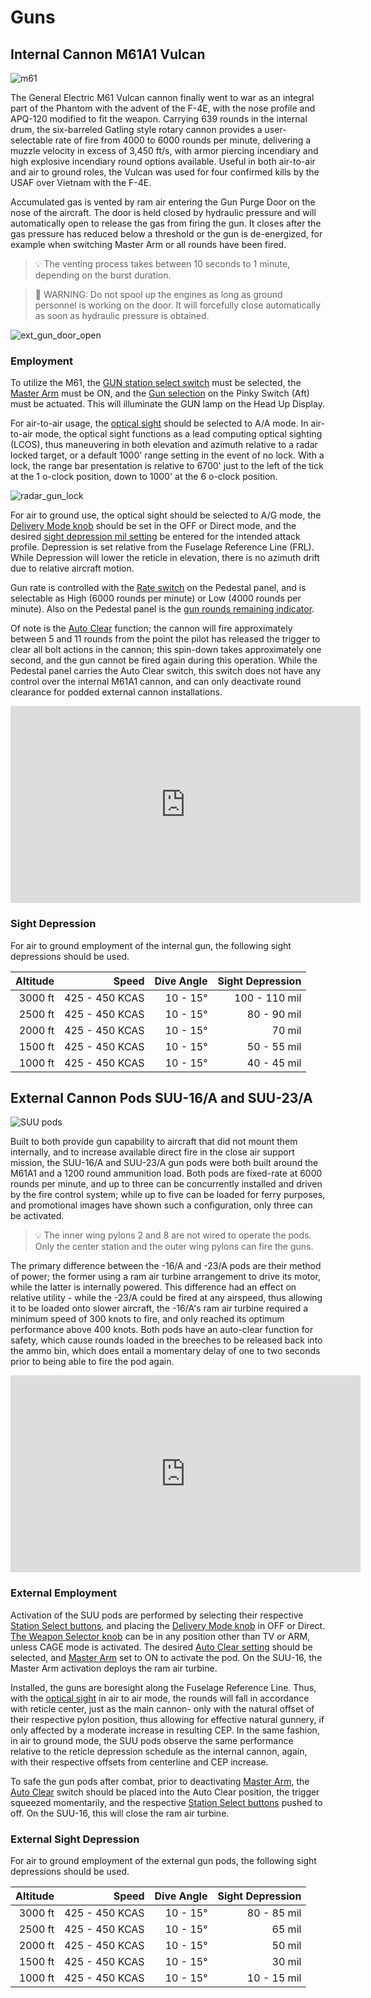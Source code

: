 # Guns

## Internal Cannon M61A1 Vulcan

![m61](../img/m61.jpg)

The General Electric M61 Vulcan cannon finally went to war as an integral part
of the Phantom with the advent of the F-4E, with the nose profile and APQ-120
modified to fit the weapon. Carrying 639 rounds in the internal drum, the
six-barreled Gatling style rotary cannon provides a user-selectable rate of fire
from 4000 to 6000 rounds per minute, delivering a muzzle velocity in excess of
3,450 ft/s, with armor piercing incendiary and high explosive incendiary round
options available. Useful in both air-to-air and air to ground roles, the Vulcan
was used for four confirmed kills by the USAF over Vietnam with the F-4E.

Accumulated gas is vented by ram air entering the Gun Purge Door on the nose of
the aircraft. The door is held closed by hydraulic pressure and will
automatically open to release the gas from firing the gun. It closes after the
gas pressure has reduced below a threshold or the gun is de-energized, for
example when switching Master Arm or all rounds have been fired.

> 💡 The venting process takes between 10 seconds to 1 minute, depending on the
> burst duration.

> 🔴 WARNING: Do not spool up the engines as long as ground personnel is working
> on the door. It will forcefully close automatically as soon as hydraulic
> pressure is obtained.

![ext_gun_door_open](../img/ext_gun_door_open.jpg)

### Employment

To utilize the M61, the
[GUN station select switch](../cockpit/pilot/weapon_management.md#station-select-buttons)
must be selected, the
[Master Arm](../cockpit/pilot/weapon_management.md#master-arm-switch) must be
ON, and the
[Gun selection](../cockpit/pilot/weapon_management.md#head-up-display-indicators)
on the Pinky Switch (Aft) must be actuated. This will illuminate the GUN lamp on
the Head Up Display.

For air-to-air usage, the
[optical sight](../cockpit/pilot/dscg_controls.md#sight-mode-knob) should be
selected to A/A mode. In air-to-air mode, the optical sight functions as a lead
computing optical sighting (LCOS), thus maneuvering in both elevation and
azimuth relative to a radar locked target, or a default 1000' range setting in
the event of no lock. With a lock, the range bar presentation is relative to
6700' just to the left of the tick at the 1 o-clock position, down to 1000' at
the 6 o-clock position.

![radar_gun_lock](../img/radar_gun_lock.jpg)

For air to ground use, the optical sight should be selected to A/G mode, the
[Delivery Mode knob](../cockpit/pilot/weapon_management.md#delivery-mode-knob)
should be set in the OFF or Direct mode, and the desired
[sight depression mil setting](../cockpit/pilot/dscg_controls.md#reticle-depression-knob)
be entered for the intended attack profile. Depression is set relative from the
Fuselage Reference Line (FRL). While Depression will lower the reticle in
elevation, there is no azimuth drift due to relative aircraft motion.

Gun rate is controlled with the
[Rate switch](../cockpit/pilot/pedestal_group.md#rate-of-fire-switch) on the
Pedestal panel, and is selectable as High (6000 rounds per minute) or Low (4000
rounds per minute). Also on the Pedestal panel is the
[gun rounds remaining indicator](../cockpit/pilot/pedestal_group.md#rounds-remaining-indicator).

Of note is the
[Auto Clear](../cockpit/pilot/pedestal_group.md#auto-clear-switch) function; the
cannon will fire approximately between 5 and 11 rounds from the point the pilot
has released the trigger to clear all bolt actions in the cannon; this spin-down
takes approximately one second, and the gun cannot be fired again during this
operation. While the Pedestal panel carries the Auto Clear switch, this switch
does not have any control over the internal M61A1 cannon, and can only
deactivate round clearance for podded external cannon installations.

<iframe width="560" height="315" src="https://www.youtube.com/embed/5MVEo8qQc9I?si=yz78SGRyx0gQgkp1"
title="F-4E Phantom Air To Air Gun Guide | DCS" frameborder="0"
allow="accelerometer; autoplay; clipboard-write; encrypted-media; gyroscope; picture-in-picture; web-share"
referrerpolicy="strict-origin-when-cross-origin" allowfullscreen></iframe>

### Sight Depression

For air to ground employment of the internal gun, the following sight
depressions should be used.

| Altitude |          Speed | Dive Angle | Sight Depression |
| -------: | -------------: | ---------: | ---------------: |
|  3000 ft | 425 - 450 KCAS |   10 - 15° |    100 - 110 mil |
|  2500 ft | 425 - 450 KCAS |   10 - 15° |      80 - 90 mil |
|  2000 ft | 425 - 450 KCAS |   10 - 15° |           70 mil |
|  1500 ft | 425 - 450 KCAS |   10 - 15° |      50 - 55 mil |
|  1000 ft | 425 - 450 KCAS |   10 - 15° |      40 - 45 mil |

## External Cannon Pods SUU-16/A and SUU-23/A

![SUU pods](../img/suupods.jpg)

Built to both provide gun capability to aircraft that did not mount them
internally, and to increase available direct fire in the close air support
mission, the SUU-16/A and SUU-23/A gun pods were both built around the M61A1 and
a 1200 round ammunition load. Both pods are fixed-rate at 6000 rounds per
minute, and up to three can be concurrently installed and driven by the fire
control system; while up to five can be loaded for ferry purposes, and
promotional images have shown such a configuration, only three can be activated.

> 💡 The inner wing pylons 2 and 8 are not wired to operate the pods. Only the
> center station and the outer wing pylons can fire the guns.

The primary difference between the -16/A and -23/A pods are their method of
power; the former using a ram air turbine arrangement to drive its motor, while
the latter is internally powered. This difference had an effect on relative
utility - while the -23/A could be fired at any airspeed, thus allowing it to be
loaded onto slower aircraft, the -16/A's ram air turbine required a minimum
speed of 300 knots to fire, and only reached its optimum performance above 400
knots. Both pods have an auto-clear function for safety, which cause rounds
loaded in the breeches to be released back into the ammo bin, which does entail
a momentary delay of one to two seconds prior to being able to fire the pod
again.

<iframe width="560" height="315" src="https://www.youtube.com/embed/aUJxr-czk94?si=LK1lXwXPBlcYktua"
title="F-4E Phantom: Air To Ground Gun Pods Quick Guide | DCS" frameborder="0"
allow="accelerometer; autoplay; clipboard-write; encrypted-media; gyroscope; picture-in-picture; web-share"
referrerpolicy="strict-origin-when-cross-origin" allowfullscreen></iframe>

### External Employment

Activation of the SUU pods are performed by selecting their respective
[Station Select buttons](../cockpit/pilot/weapon_management.md#station-select-buttons),
and placing the
[Delivery Mode knob](../cockpit/pilot/weapon_management.md#delivery-mode-knob)
in OFF or Direct.
[The Weapon Selector knob](../cockpit/pilot/weapon_management.md#weapon-selector-knob)
can be in any position other than TV or ARM, unless CAGE mode is activated. The
desired
[Auto Clear setting](../cockpit/pilot/pedestal_group.md#auto-clear-switch)
should be selected, and
[Master Arm](../cockpit/pilot/weapon_management.md#master-arm-switch) set to ON
to activate the pod. On the SUU-16, the Master Arm activation deploys the ram
air turbine.

Installed, the guns are boresight along the Fuselage Reference Line. Thus, with
the [optical sight](../cockpit/pilot/dscg_controls.md#sight-mode-knob) in air to
air mode, the rounds will fall in accordance with reticle center, just as the
main cannon- only with the natural offset of their respective pylon position,
thus allowing for effective natural gunnery, if only affected by a moderate
increase in resulting CEP. In the same fashion, in air to ground mode, the SUU
pods observe the same performance relative to the reticle depression schedule as
the internal cannon, again, with their respective offsets from centerline and
CEP increase.

To safe the gun pods after combat, prior to deactivating
[Master Arm](../cockpit/pilot/weapon_management.md#master-arm-switch), the
[Auto Clear](../cockpit/pilot/pedestal_group.md#auto-clear-switch) switch should
be placed into the Auto Clear position, the trigger squeezed momentarily, and
the respective
[Station Select buttons](../cockpit/pilot/weapon_management.md#station-select-buttons)
pushed to off. On the SUU-16, this will close the ram air turbine.

### External Sight Depression

For air to ground employment of the external gun pods, the following sight
depressions should be used.

| Altitude |          Speed | Dive Angle | Sight Depression |
| -------: | -------------: | ---------: | ---------------: |
|  3000 ft | 425 - 450 KCAS |   10 - 15° |      80 - 85 mil |
|  2500 ft | 425 - 450 KCAS |   10 - 15° |           65 mil |
|  2000 ft | 425 - 450 KCAS |   10 - 15° |           50 mil |
|  1500 ft | 425 - 450 KCAS |   10 - 15° |           30 mil |
|  1000 ft | 425 - 450 KCAS |   10 - 15° |      10 - 15 mil |
